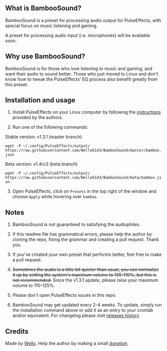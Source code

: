 ## What is BambooSound?

BambooSound is a preset for processing audio output for PulseEffects, with special focus on music listening and gaming.

A preset for processing audio input (i.e. microphones) will be available soon.

## Why use BambooSound?

BambooSound is for those who love listening to music and gaming, and want their audio to sound better. Those who just moved to Linux and don't know how to tweak the PulseEffects' EQ process also benefit greatly from this preset.

## Installation and usage

1. Install PulseEffects on your Linux computer by following the [instructions](https://github.com/wwmm/pulseeffects/#installation) provided by the authors.

2. Run one of the following commands:

  Stable version: v1.3.1 (master branch)
  
  `wget -P ~/.config/PulseEffects/output/ https://raw.githubusercontent.com/Wello6143/BambooSound/master/bamboo.json`
  
  Beta version: v1.4rc3 (beta branch)
  
  `wget -P ~/.config/PulseEffects/output/ https://raw.githubusercontent.com/Wello6143/BambooSound/beta/bamboo.json`

3. Open PulseEffects, click on `Presets` in the top right of the window and choose `Apply` while hovering over `bamboo`.

## Notes

1. BambooSound is not guaranteed to satisfying the audiophiles.

2. If this readme file has grammatical errors, please help the author by cloning the repo, fixing the grammar and creating a pull request. Thank you.

3. If you've created your own preset that performs better, feel free to make a pull request.

4. ~~Sometimes the audio is a little bit quieter than usual, you can normalize it up by setting the system's maximum volume to 105-110%, but this is not recommended.~~ Since the v1.3.1 update, please raise your maximum volume to 110-125%.

5. Please don't open PulseEffects issues in this repo.

6. BambooSound may get updated every 2-4 weeks. To update, simply run the installation command above or add it as an entry to your crontab and/or equivalent. For changelog please visit [releases history](https://github.com/Wello6143/BambooSound/releases).

## Credits

Made by [Wello](https://github.com/wello6143). Help the author by making a small [donation](https://paypal.me/wello6143).
